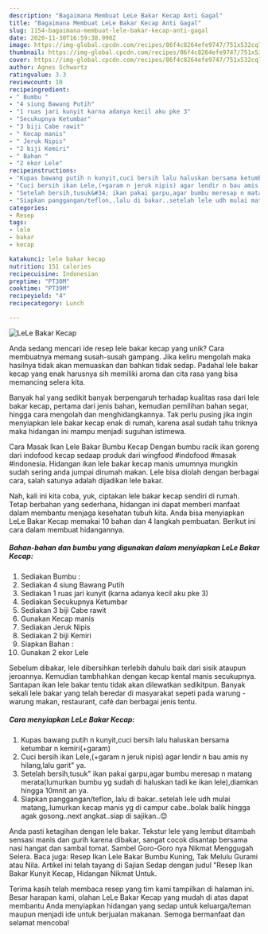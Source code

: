 ```yaml
---
description: "Bagaimana Membuat LeLe Bakar Kecap Anti Gagal"
title: "Bagaimana Membuat LeLe Bakar Kecap Anti Gagal"
slug: 1154-bagaimana-membuat-lele-bakar-kecap-anti-gagal
date: 2020-11-30T16:59:38.990Z
image: https://img-global.cpcdn.com/recipes/86f4c8264efe9747/751x532cq70/lele-bakar-kecap-foto-resep-utama.jpg
thumbnail: https://img-global.cpcdn.com/recipes/86f4c8264efe9747/751x532cq70/lele-bakar-kecap-foto-resep-utama.jpg
cover: https://img-global.cpcdn.com/recipes/86f4c8264efe9747/751x532cq70/lele-bakar-kecap-foto-resep-utama.jpg
author: Agnes Schwartz
ratingvalue: 3.3
reviewcount: 10
recipeingredient:
- " Bumbu "
- "4 siung Bawang Putih"
- "1 ruas jari kunyit karna adanya kecil aku pke 3"
- "Secukupnya Ketumbar"
- "3 biji Cabe rawit"
- " Kecap manis"
- " Jeruk Nipis"
- "2 biji Kemiri"
- " Bahan "
- "2 ekor Lele"
recipeinstructions:
- "Kupas bawang putih n kunyit,cuci bersih lalu haluskan bersama ketumbar n kemiri(+garam)"
- "Cuci bersih ikan Lele,(+garam n jeruk nipis) agar lendir n bau amis ny hilang,lalu garit&#34; ya."
- "Setelah bersih,tusuk&#34; ikan pakai garpu,agar bumbu meresap n matang merata(lumurkan bumbu yg sudah di haluskan tadi ke ikan lele),diamkan hingga 10mnit an ya."
- "Siapkan panggangan/teflon,.lalu di bakar..setelah lele udh mulai matang,.lumurkan kecap manis yg di campur cabe..bolak balik hingga agak gosong..next angkat..siap di sajikan..😊"
categories:
- Resep
tags:
- lele
- bakar
- kecap

katakunci: lele bakar kecap 
nutrition: 151 calories
recipecuisine: Indonesian
preptime: "PT30M"
cooktime: "PT39M"
recipeyield: "4"
recipecategory: Lunch

---
```



![LeLe Bakar Kecap](https://img-global.cpcdn.com/recipes/86f4c8264efe9747/751x532cq70/lele-bakar-kecap-foto-resep-utama.jpg)

Anda sedang mencari ide resep lele bakar kecap yang unik? Cara membuatnya memang susah-susah gampang. Jika keliru mengolah maka hasilnya tidak akan memuaskan dan bahkan tidak sedap. Padahal lele bakar kecap yang enak harusnya sih memiliki aroma dan cita rasa yang bisa memancing selera kita.

Banyak hal yang sedikit banyak berpengaruh terhadap kualitas rasa dari lele bakar kecap, pertama dari jenis bahan, kemudian pemilihan bahan segar, hingga cara mengolah dan menghidangkannya. Tak perlu pusing jika ingin menyiapkan lele bakar kecap enak di rumah, karena asal sudah tahu triknya maka hidangan ini mampu menjadi suguhan istimewa.

Cara Masak Ikan Lele Bakar Bumbu Kecap Dengan bumbu racik ikan goreng dari indofood kecap sedaap produk dari wingfood #indofood #masak #indonesia. Hidangan ikan lele bakar kecap manis umumnya mungkin sudah sering anda jumpai dirumah makan. Lele bisa diolah dengan berbagai cara, salah satunya adalah dijadikan lele bakar.


Nah, kali ini kita coba, yuk, ciptakan lele bakar kecap sendiri di rumah. Tetap berbahan yang sederhana, hidangan ini dapat memberi manfaat dalam membantu menjaga kesehatan tubuh kita. Anda bisa menyiapkan LeLe Bakar Kecap memakai 10 bahan dan 4 langkah pembuatan. Berikut ini cara dalam membuat hidangannya.

<!--inarticleads1-->

##### Bahan-bahan dan bumbu yang digunakan dalam menyiapkan LeLe Bakar Kecap:

1. Sediakan  Bumbu :
1. Sediakan 4 siung Bawang Putih
1. Sediakan 1 ruas jari kunyit (karna adanya kecil aku pke 3)
1. Sediakan Secukupnya Ketumbar
1. Sediakan 3 biji Cabe rawit
1. Gunakan  Kecap manis
1. Sediakan  Jeruk Nipis
1. Sediakan 2 biji Kemiri
1. Siapkan  Bahan :
1. Gunakan 2 ekor Lele


Sebelum dibakar, lele dibersihkan terlebih dahulu baik dari sisik ataupun jeroannya. Kemudian tambhahkan dengan kecap kental manis secukupnya. Santapan ikan lele bakar tentu tidak akan dilewatkan sedikitpun. Banyak sekali lele bakar yang telah beredar di masyarakat sepeti pada warung - warung makan, restaurant, café dan berbagai jenis tentu. 

<!--inarticleads2-->

##### Cara menyiapkan LeLe Bakar Kecap:

1. Kupas bawang putih n kunyit,cuci bersih lalu haluskan bersama ketumbar n kemiri(+garam)
1. Cuci bersih ikan Lele,(+garam n jeruk nipis) agar lendir n bau amis ny hilang,lalu garit&#34; ya.
1. Setelah bersih,tusuk&#34; ikan pakai garpu,agar bumbu meresap n matang merata(lumurkan bumbu yg sudah di haluskan tadi ke ikan lele),diamkan hingga 10mnit an ya.
1. Siapkan panggangan/teflon,.lalu di bakar..setelah lele udh mulai matang,.lumurkan kecap manis yg di campur cabe..bolak balik hingga agak gosong..next angkat..siap di sajikan..😊


Anda pasti ketagihan dengan lele bakar. Tekstur lele yang lembut ditambah sensasi manis dan gurih karena dibakar, sangat cocok disantap bersama nasi hangat dan sambal tomat. Sambel Goro-Goro nya Nikmat Menggugah Selera. Baca juga: Resep Ikan Lele Bakar Bumbu Kuning, Tak Melulu Gurami atau Nila. Artikel ini telah tayang di Sajian Sedap dengan judul &#34;Resep Ikan Bakar Kunyit Kecap, Hidangan Nikmat Untuk. 

Terima kasih telah membaca resep yang tim kami tampilkan di halaman ini. Besar harapan kami, olahan LeLe Bakar Kecap yang mudah di atas dapat membantu Anda menyiapkan hidangan yang sedap untuk keluarga/teman maupun menjadi ide untuk berjualan makanan. Semoga bermanfaat dan selamat mencoba!
